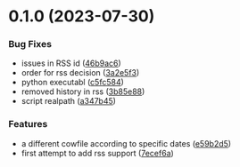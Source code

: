 # 0.1.0 (2023-07-30)


### Bug Fixes

* issues in RSS id ([46b9ac6](https://github.com/Wivik/fortune/commit/46b9ac65c2500303e5836c1dce63aaabea6ecacb))
* order for rss decision ([3a2e5f3](https://github.com/Wivik/fortune/commit/3a2e5f3d86d575df39f660bfc82c6e16d9984d55))
* python executabl ([c5fc584](https://github.com/Wivik/fortune/commit/c5fc5841f12e138624878aa46ea6c6cdb4e692fe))
* removed history in rss ([3b85e88](https://github.com/Wivik/fortune/commit/3b85e887836d704099a87301ef12753ffe42c3fa))
* script realpath ([a347b45](https://github.com/Wivik/fortune/commit/a347b456c3f5a9745b2ccf6a117e05089aaaffd4))


### Features

* a different cowfile according to specific dates ([e59b2d5](https://github.com/Wivik/fortune/commit/e59b2d5630327b27eddcbe74554346342ead6beb))
* first attempt to add rss support ([7ecef6a](https://github.com/Wivik/fortune/commit/7ecef6a98bca4395466ec66b51fa2784f5250428))



